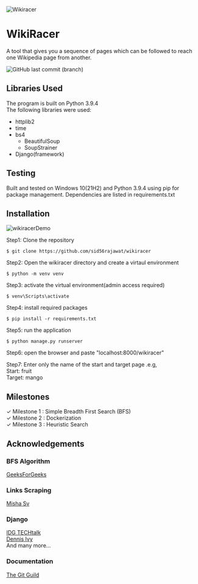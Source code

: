![Wikiracer](https://user-images.githubusercontent.com/90323915/216801410-0233de2f-b0ec-4801-9aaf-68983f03ffba.png)

# WikiRacer
A tool that gives you a sequence of pages which can be followed to reach one Wikipedia page from another.

![GitHub last commit (branch)](https://img.shields.io/github/last-commit/sid56rajawat/wikiracer/master)

## Libraries Used
The program is built on Python 3.9.4 <br>
The following libraries were used:
- httplib2
- time
- bs4
  - BeautifulSoup
  - SoupStrainer
- Django(framework)

## Testing
Built and tested
on Windows 10(21H2) and Python 3.9.4 using pip for package management.
Dependencies are listed in requirements.txt

## Installation
![wikiracerDemo](https://user-images.githubusercontent.com/90323915/216811434-7d11884a-40be-4674-9d1c-4e2198ba0f77.gif)

Step1: Clone the repository
```shell
$ git clone https://github.com/sid56rajawat/wikiracer
```
Step2: Open the wikiracer directory and create a virtaul environment
```shell
$ python -m venv venv
```
Step3: activate the virtual environment(admin access required)
```shell
$ venv\Scripts\activate
```
Step4: install required packages
```shell
$ pip install -r requirements.txt
```
Step5: run the application
```shell
$ python manage.py runserver
```
Step6: open the browser and paste "localhost:8000/wikiracer"

Step7: Enter only the name of the start and target page .e.g,<br>
Start: fruit<br>
Target: mango

## Milestones
✓ Milestone 1 : Simple Breadth First Search (BFS)<br>
✓ Milestone 2 : Dockerization<br>
✓ Milestone 3 : Heuristic Search

## Acknowledgements
### BFS Algorithm
[GeeksForGeeks](https://www.geeksforgeeks.org/breadth-first-search-or-bfs-for-a-graph/)
### Links Scraping
[Misha Sv](https://www.youtube.com/watch?v=MUxM5V-6m-Y&ab_channel=MishaSv)
### Django
[IDG TECHtalk](https://www.youtube.com/watch?v=ZsJRXS_vrw0&ab_channel=IDGTECHtalk)<br>
[Dennis Ivy](https://www.youtube.com/watch?v=0sMtoedWaf0&t=168s)<br>
And many more...
### Documentation
[The Git Guild](https://www.youtube.com/watch?v=a8CwpGARAsQ&ab_channel=TheGitGuild)
